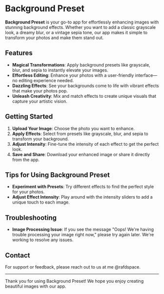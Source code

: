 # Background Preset

**Background Preset** is your go-to app for effortlessly enhancing images with stunning background effects. Whether you want to add a classic grayscale look, a dreamy blur, or a vintage sepia tone, our app makes it simple to transform your photos and make them stand out.

## Features

- **Magical Transformations**: Apply background presets like grayscale, blur, and sepia to instantly elevate your images.
- **Effortless Editing**: Enhance your photos with a user-friendly interface—no editing experience needed.
- **Dazzling Effects**: See your backgrounds come to life with vibrant effects that make your photos pop.
- **Unleash Creativity**: Mix and match effects to create unique visuals that capture your artistic vision.

## Getting Started

1. **Upload Your Image**: Choose the photo you want to enhance.
2. **Apply Effects**: Select from presets like grayscale, blur, and sepia to transform your background.
3. **Adjust Intensity**: Fine-tune the intensity of each effect to get the perfect look.
4. **Save and Share**: Download your enhanced image or share it directly from the app.

## Tips for Using Background Preset

- **Experiment with Presets**: Try different effects to find the perfect style for your photos.
- **Adjust Effect Intensity**: Play around with the intensity sliders to add a unique touch to each image.

## Troubleshooting

- **Image Processing Issue**: If you see the message "Oops! We're having trouble processing your image right now," please try again later. We're working to resolve any issues.

## Contact

For support or feedback, please reach out to us at me @rafdspace.

---

Thank you for using Background Preset! We hope you enjoy creating beautiful images with our app.
